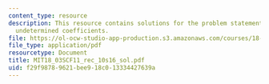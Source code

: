 ```yaml
---
content_type: resource
description: This resource contains solutions for the problem statements related to
  undetermined coefficients.
file: https://ol-ocw-studio-app-production.s3.amazonaws.com/courses/18-03sc-differential-equations-fall-2011/f29f98789621bee918c013334427639a_MIT18_03SCF11_rec_10s16_sol.pdf
file_type: application/pdf
resourcetype: Document
title: MIT18_03SCF11_rec_10s16_sol.pdf
uid: f29f9878-9621-bee9-18c0-13334427639a
---
```

